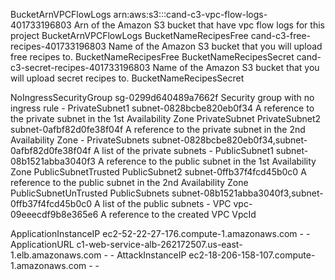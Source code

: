 


BucketArnVPCFlowLogs	arn:aws:s3:::cand-c3-vpc-flow-logs-401733196803	Arn of the Amazon S3 bucket that have vpc flow logs for this project	BucketArnVPCFlowLogs
BucketNameRecipesFree	cand-c3-free-recipes-401733196803	Name of the Amazon S3 bucket that you will upload free recipes to.	BucketNameRecipesFree
BucketNameRecipesSecret	cand-c3-secret-recipes-401733196803	Name of the Amazon S3 bucket that you will upload secret recipes to.	BucketNameRecipesSecret




NoIngressSecurityGroup	sg-0299d640489a7662f	Security group with no ingress rule	-
PrivateSubnet1	subnet-0828bcbe820eb0f34	A reference to the private subnet in the 1st Availability Zone	PrivateSubnet
PrivateSubnet2	subnet-0afbf82d0fe38f04f	A reference to the private subnet in the 2nd Availability Zone	-
PrivateSubnets	subnet-0828bcbe820eb0f34,subnet-0afbf82d0fe38f04f	A list of the private subnets	-
PublicSubnet1	subnet-08b1521abba3040f3	A reference to the public subnet in the 1st Availability Zone	PublicSubnetTrusted
PublicSubnet2	subnet-0ffb37f4fcd45b0c0	A reference to the public subnet in the 2nd Availability Zone	PublicSubnetUnTrusted
PublicSubnets	subnet-08b1521abba3040f3,subnet-0ffb37f4fcd45b0c0	A list of the public subnets	-
VPC	vpc-09eeecdf9b8e365e6	A reference to the created VPC	VpcId





ApplicationInstanceIP	ec2-52-22-27-176.compute-1.amazonaws.com	-	-
ApplicationURL	c1-web-service-alb-262172507.us-east-1.elb.amazonaws.com	-	-
AttackInstanceIP	ec2-18-206-158-107.compute-1.amazonaws.com	-	-


